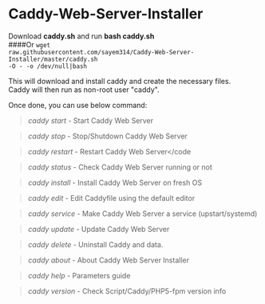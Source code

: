 # Caddy-Web-Server-Installer


Download **caddy.sh** and run **bash caddy.sh**<br>
####Or
<code>wget raw.githubusercontent.com/sayem314/Caddy-Web-Server-Installer/master/caddy.sh -O - -o /dev/null|bash</code>

This will download and install caddy and create the necessary files.<br>
Caddy will then run as non-root user "caddy".

Once done, you can use below command:

> *caddy start*          - Start Caddy Web Server </hr>

> *caddy stop*           - Stop/Shutdown Caddy Web Server </hr>

> *caddy restart*        - Restart Caddy Web Server</code </hr>

> *caddy status*         - Check Caddy Web Server running or not </hr>

> *caddy install*        - Install Caddy Web Server on fresh OS </hr>

> *caddy edit*           - Edit Caddyfile using the default editor

> *caddy service*        - Make Caddy Web Server a service (upstart/systemd) </hr>

> *caddy update*         - Update Caddy Web Server</hr>

> *caddy delete*         - Uninstall Caddy and data. </hr>

> *caddy about*          - About Caddy Web Server Installer </hr>

> *caddy help*           - Parameters guide </hr>

> *caddy version*        - Check Script/Caddy/PHP5-fpm version info </hr>
